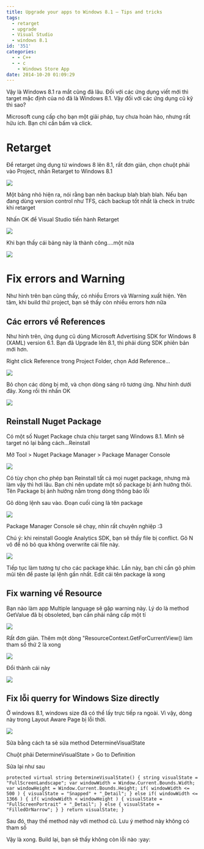 ```yaml
---
title: Upgrade your apps to Windows 8.1 – Tips and tricks
tags:
  - retarget
  - upgrade
  - Visual Studio
  - windows 8.1
id: '351'
categories:
  - - C++
  - - c
    - Windows Store App
date: 2014-10-20 01:09:29
---
```


Vậy là Windows 8.1 ra mắt cũng đã lâu. Đối với các ứng dụng viết mới thì target mặc định của nó đã là Windows 8.1. Vậy đối với các ứng dụng cũ kỹ thì sao?

Microsoft cung cấp cho bạn một giải pháp, tuy chưa hoàn hảo, nhưng rất hữu ích. Bạn chỉ cần bấm và click.
<!-- more -->
# Retarget

Để retarget ứng dụng từ windows 8 lên 8.1, rất đơn giản, chọn chuột phải vào Project, nhấn Retarget to Windows 8.1

![](https://farm6.staticflickr.com/5597/14959569523_93a2eea021_o.png)

Một bảng nhỏ hiện ra, nói rằng bạn nên backup blah blah blah. Nếu bạn đang dùng version control như TFS, cách backup tốt nhất là check in trước khi retarget

Nhấn OK để Visual Studio tiến hành Retarget

![](https://farm6.staticflickr.com/5615/15556047406_d430b4f604_o.png)

Khi bạn thấy cái bảng này là thành công….một nửa

![](https://farm6.staticflickr.com/5604/15577095301_919a00e1f7_o.png)

# Fix errors and Warning

Như hình trên bạn cũng thấy, có nhiều Errors và Warning xuất hiện. Yên tâm, khi build thử project, bạn sẽ thấy còn nhiều errors hơn nữa

## Các errors về References

Như hình trên, ứng dụng cũ dùng Microsoft Advertising SDK for Windows 8 (XAML) version 6.1. Bạn đã Upgrade lên 8.1, thì phải dùng SDK phiên bản mới hơn.

Right click Reference trong Project Folder, chọn Add Reference…

![](https://farm4.staticflickr.com/3942/14959045524_c16f0ccea0_o.png)

Bỏ chọn các dòng bị mờ, và chọn dòng sáng rõ tương ứng. Như hình dưới đây. Xong rồi thì nhấn OK

![](https://farm4.staticflickr.com/3938/15393674778_6d1b670903_o.png)

## Reinstall Nuget Package

Có một số Nuget Package chưa chịu target sang Windows 8.1. Mình sẽ target nó lại bằng cách…Reinstall

Mở Tool > Nuget Package Manager > Package Manager Console

![](https://farm4.staticflickr.com/3951/15556131206_828262a120_o.png)

Có tùy chọn cho phép bạn Reinstall tất cả mọi nuget package, nhưng mà làm vậy thì hơi lâu. Bạn chỉ nên update một số package bị ảnh hưởng thôi. Tên Package bị ảnh hưởng nằm trong dòng thông báo lỗi

Gõ dòng lệnh sau vào. Đoạn cuối cùng là tên package

![](https://farm4.staticflickr.com/3934/15580689642_679c2c614e_o.png)

Package Manager Console sẽ chạy, nhìn rất chuyên nghiệp :3

Chú ý: khi reinstall Google Analytics SDK, bạn sẽ thấy file bị conflict. Gõ N vô để nó bỏ qua không overwrite cái file này.

![](https://farm4.staticflickr.com/3942/14959702053_fc3fe49d21_o.png)

Tiếp tục làm tương tự cho các package khác. Lần này, bạn chỉ cần gõ phím mũi tên để paste lại lệnh gần nhất. Edit cái tên package là xong

## Fix warning về Resource

Bạn nào làm app Multiple language sẽ gặp warning này. Lý do là method GetValue đã bị obsoleted, bạn cần phải nâng cấp một tí

![](https://farm4.staticflickr.com/3939/15394661740_97dc995ef1_o.png)

Rất đơn giản. Thêm một dòng "ResourceContext.GetForCurrentView() làm tham số thứ 2 là xong

![](https://farm6.staticflickr.com/5604/15577621901_91cf4673b5_o.png)

Đổi thành cái này

![](https://farm6.staticflickr.com/5611/15394171128_99a5fc56b2_o.png)

## Fix lỗi querry for Windows Size directly

Ở windows 8.1, windows size đã có thể lấy trực tiếp ra ngoài. Vì vậy, dòng này trong Layout Aware Page bị lỗi thời.

![](https://farm6.staticflickr.com/5607/15394693500_050c985474_o.png)

Sửa bằng cách ta sẽ sửa method DetermineVisualState

Chuột phải DetermineVisualState > Go to Definition

Sửa lại như sau

`protected virtual string DetermineVisualState() { string visualState = "FullScreenLandscape"; var windowWidth = Window.Current.Bounds.Width; var windowHeight = Window.Current.Bounds.Height; if( windowWidth <= 500 ) { visualState = "Snapped" + "_Detail"; } else if( windowWidth <= 1366 ) { if( windowWidth < windowHeight ) { visualState = "FullScreenPortrait" + "_Detail"; } else { visualState = "FilledOrNarrow"; } } return visualState; }`

Sau đó, thay thế method này với method cũ. Lưu ý method này không có tham số

Vậy là xong. Build lại, bạn sẽ thấy không còn lỗi nào :yay: